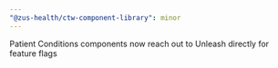 ```yaml
---
"@zus-health/ctw-component-library": minor
---
```


Patient Conditions components now reach out to Unleash directly for feature flags
